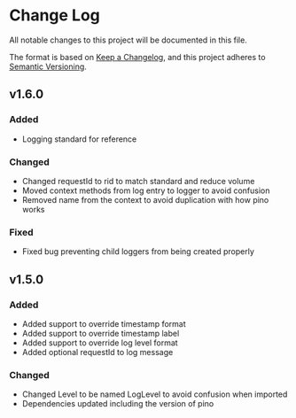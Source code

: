 # Change Log

All notable changes to this project will be documented in this file.

The format is based on [Keep a Changelog](https://keepachangelog.com/en/1.1.0/),
and this project adheres to [Semantic Versioning](https://semver.org/spec/v2.0.0.html).

## v1.6.0

### Added

- Logging standard for reference

### Changed

- Changed requestId to rid to match standard and reduce volume
- Moved context methods from log entry to logger to avoid confusion
- Removed name from the context to avoid duplication with how pino works

### Fixed

- Fixed bug preventing child loggers from being created properly

## v1.5.0

### Added

- Added support to override timestamp format
- Added support to override timestamp label
- Added support to override log level format
- Added optional requestId to log message

### Changed

- Changed Level to be named LogLevel to avoid confusion when imported
- Dependencies updated including the version of pino
